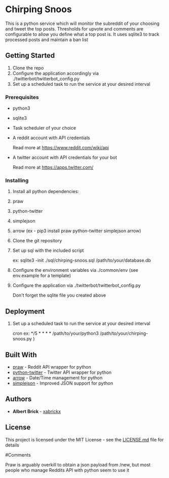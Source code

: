# Chirping Snoos

This is a python service which will monitor the subreddit of your choosing and tweet the top posts.  Thresholds for upvote and comments are configurable to allow you define what a top post is.  It uses sqlite3 to track processed posts and maintain a ban list  

## Getting Started

1. Clone the repo
2. Configure the application accordingly via ./twitterbot/twitterbot_config.py
3. Set up a scheduled task to run the service at your desired interval

### Prerequisites

* python3
* sqlite3
* Task scheduler of your choice
* A reddit account with API credentials

    Read more at https://www.reddit.com/wiki/api

* A twitter account with API credentials for your bot

    Read more at https://apps.twitter.com/



### Installing

1. Install all python dependencies:
  1. praw
  2. python-twitter
  3. simplejson
  4. arrow
     (ex - pip3 install praw python-twitter simplejson arrow)
2. Clone the git repository
3. Set up sql with the included script  

    ex: sqlite3 -init ./sql/chirping-snoos.sql /path/to/your/database.db  

4. Configure the environment variables via ./common/env (see env.example for a template)
5. Configure the application via ./twitterbot/twitterbot_config.py  

    Don't forget the sqlite file you created above  


## Deployment

1. Set up a scheduled task to run the service at your desired interval

   cron ex: */5 * * * * /path/to/your/python3 /path/to/your/chirping-snoos.py )

## Built With

* [praw](https://praw.readthedocs.io/en/latest/) - Reddit API wrapper for python
* [python-twitter](https://github.com/bear/python-twitter) - Twitter API wrapper for python
* [arrow](http://arrow.readthedocs.io/en/latest/) - Date/Time management for python
* [simplejson](https://simplejson.readthedocs.io/en/latest/) - Improved JSON support for python

## Authors

* **Albert Brick** -  [xabrickx](https://github.com/xabrickx)

## License

This project is licensed under the MIT License - see the [LICENSE.md](LICENSE.md) file for details

#Comments

Praw is arguably  overkill to  obtain a json payload from /new, but most people who manage Reddits API with python seem to use it